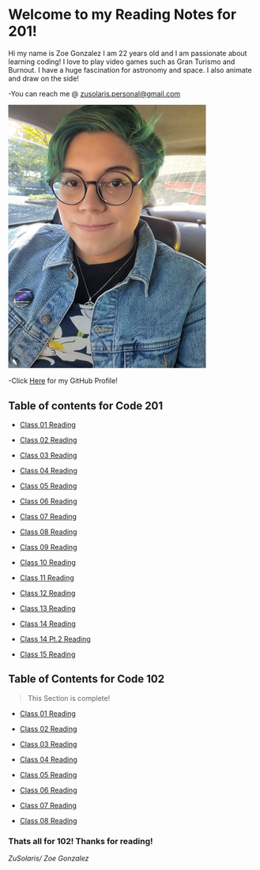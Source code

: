 # Welcome to my Reading Notes for 201!
Hi my name is Zoe Gonzalez I am 22 years old and I am passionate about learning coding! I love to play video games such as Gran Turismo and Burnout. I have a huge fascination for astronomy and space. I also animate and draw on the side!


-You can reach me @ zusolaris.personal@gmail.com

<img src="./img/menew.jpg" alt="Profile pic of me" width="400"/>


-Click [Here](/https://github.com/ZuSolaris) for my GitHub Profile!
## Table of contents for Code 201


- [Class 01 Reading](https://zusolaris.github.io/reading-notes/201/class-01)

- [Class 02 Reading](https://zusolaris.github.io/reading-notes/201/class-02)

- [Class 03 Reading](https://zusolaris.github.io/reading-notes/201/class-03)

- [Class 04 Reading](https://zusolaris.github.io/reading-notes/201/class-04)

- [Class 05 Reading](https://zusolaris.github.io/reading-notes/201/class-05)

- [Class 06 Reading](https://zusolaris.github.io/reading-notes/201/class-06)

- [Class 07 Reading](https://zusolaris.github.io/reading-notes/201/class-07)

- [Class 08 Reading](https://zusolaris.github.io/reading-notes/201/class-08)

- [Class 09 Reading](https://zusolaris.github.io/reading-notes/201/class-09)

- [Class 10 Reading](https://zusolaris.github.io/reading-notes/201/class-10)

- [Class 11 Reading](https://zusolaris.github.io/reading-notes/201/class-11)

- [Class 12 Reading](https://zusolaris.github.io/reading-notes/201/class-12)

- [Class 13 Reading](https://zusolaris.github.io/reading-notes/201/class-13)

- [Class 14 Reading](https://zusolaris.github.io/reading-notes/201/class-14)

- [Class 14 Pt.2 Reading](https://zusolaris.github.io/reading-notes/201/class-14-2)

- [Class 15 Reading](https://zusolaris.github.io/reading-notes/201/class-15)

## Table of Contents for Code 102

>This Section is complete!

- [Class 01 Reading](https://zusolaris.github.io/reading-notes/102/ReadClass)

- [Class 02 Reading](https://zusolaris.github.io/reading-notes/102/ReadClass2)

- [Class 03 Reading](https://zusolaris.github.io/reading-notes/102/ReadClass3)

- [Class 04 Reading](https://zusolaris.github.io/reading-notes/102/ReadClass4)

- [Class 05 Reading](https://zusolaris.github.io/reading-notes/102/ReadClass5)

- [Class 06 Reading](https://zusolaris.github.io/reading-notes/102/ReadClass6)

- [Class 07 Reading](https://zusolaris.github.io/reading-notes/102/ReadClass7)

- [Class 08 Reading](https://zusolaris.github.io/reading-notes/102/ReadClass8)

### Thats all for 102! Thanks for reading!

*ZuSolaris/ Zoe Gonzalez*
